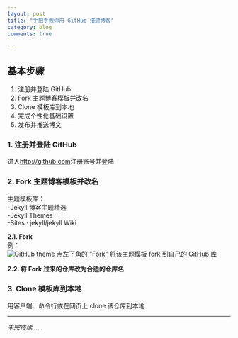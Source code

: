 ```yaml
---
layout: post  
title: "手把手教你用 GitHub 搭建博客"  
category: blog  
comments: true 
 
---
```

<script>
  (function(i,s,o,g,r,a,m){i['GoogleAnalyticsObject']=r;i[r]=i[r]||function(){
  (i[r].q=i[r].q||[]).push(arguments)},i[r].l=1*new Date();a=s.createElement(o),
  m=s.getElementsByTagName(o)[0];a.async=1;a.src=g;m.parentNode.insertBefore(a,m)
  })(window,document,'script','//www.google-analytics.com/analytics.js','ga');

  ga('create', 'UA-70318521-1', 'auto');
  ga('send', 'pageview');

</script>

## 基本步骤
1. 注册并登陆 GitHub  
2. Fork 主题博客模板并改名  
3. Clone 模板库到本地  
4. 完成个性化基础设置  
5. 发布并推送博文  

### 1. 注册并登陆 GitHub 
进入<http://github.com>注册账号并登陆  

### 2. Fork 主题博客模板并改名
主题模板库：  
-Jekyll 博客主题精选  
-Jekyll Themes  
-Sites · jekyll/jekyll Wiki  

**2.1. Fork**  
例：  
![GitHub theme](http://i.imgur.com/1ZOBBFD.png?1)
点左下角的 "Fork" 将该主题模板 fork 到自己的 GitHub 库  

**2.2. 将 Fork 过来的仓库改为合适的仓库名**   

### 3. Clone 模板库到本地  
用客户端、命令行或在网页上 clone 该仓库到本地  

-----

*未完待续……*
